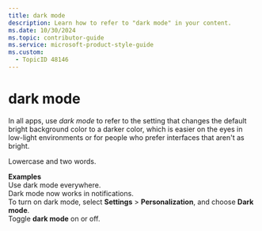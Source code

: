 ```yaml
---
title: dark mode
description: Learn how to refer to "dark mode" in your content.
ms.date: 10/30/2024
ms.topic: contributor-guide
ms.service: microsoft-product-style-guide
ms.custom:
  - TopicID 48146
---
```



# dark mode

In all apps, use *dark mode* to refer to the setting that changes the default bright background color to a darker color, which is easier on the eyes in low-light environments or for people who prefer interfaces that aren't as bright.

Lowercase and two words.

**Examples**  
Use dark mode everywhere.  
Dark mode now works in notifications.  
To turn on dark mode, select **Settings** > **Personalization**, and choose **Dark mode**.  
Toggle **dark mode** on or off.